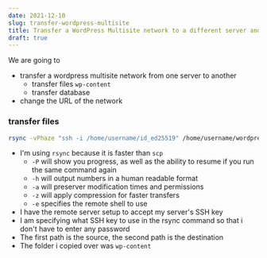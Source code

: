 ```yaml
---
date: 2021-12-10
slug: transfer-wordpress-multisite
title: Transfer a WordPress Multisite network to a different server and different domain
draft: true
---
```


We are going to

- transfer a wordpress multisite network from one server to another
  - transfer files `wp-content`
  - transfer database
- change the URL of the network

### transfer files

```bash
rsync -vPhaze "ssh -i /home/username/id_ed25519" /home/username/wordpress/wp-content/ username@myserver.com:/home/username/public_html/wp-content/
```

- I'm using `rsync` because it is faster than `scp`
  - `-P` will show you progress, as well as the ability to resume if you run the same command again
  - `-h` will output numbers in a human readable format
  - `-a` will preserver modification times and permissions
  - `-z` will apply compression for faster transfers
  - `-e` specifies the remote shell to use
- I have the remote server setup to accept my server's SSH key
- I am specifying what SSH key to use in the rsync command so that i don't have to enter any password
- The first path is the source, the second path is the destination
- The folder i copied over was `wp-content`
